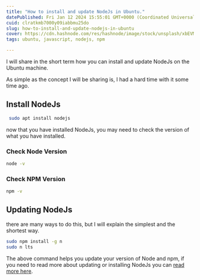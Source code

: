 ```yaml
---
title: "How to install and update NodeJs in Ubuntu."
datePublished: Fri Jan 12 2024 15:55:01 GMT+0000 (Coordinated Universal Time)
cuid: clratkmb7000y09iabbmu25do
slug: how-to-install-and-update-nodejs-in-ubuntu
cover: https://cdn.hashnode.com/res/hashnode/image/stock/unsplash/xbEVM6oJ1Fs/upload/e980ff3a61b3e8620abecd5eaa91498a.jpeg
tags: ubuntu, javascript, nodejs, npm

---
```


I will share in the short term how you can install and update NodeJs on the Ubuntu machine.

As simple as the concept I will be sharing is, I had a hard time with it some time ago.

## Install NodeJs

```bash
 sudo apt install nodejs
```

now that you have installed NodeJs, you may need to check the version of what you have installed.

### Check Node Version

```bash
node -v
```

### Check NPM Version

```bash
npm -v
```

## Updating NodeJs

there are many ways to do this, but I will explain the simplest and the shortest way.

```bash
sudo npm install -g n
sudo n lts
```

The above command helps you update your version of Node and npm, if you need to read more about updating or installing NodeJs you can [read more here](https://nodejs.org/en/download/package-manager).